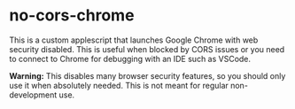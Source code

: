 # no-cors-chrome

This is a custom applescript that launches Google Chrome with web security disabled.  This is useful when blocked by CORS issues
or you need to connect to Chrome for debugging with an IDE such as VSCode.

**Warning:** This disables many browser security features, so you should only use it when absolutely needed.  This is not meant for regular non-development use.
